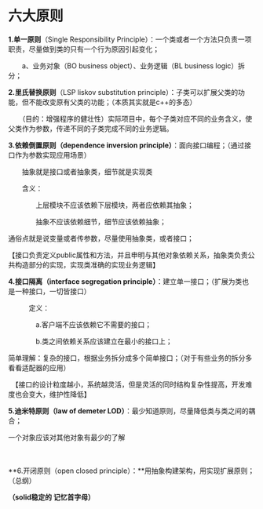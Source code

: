 # 六大原则

**1.单一原则**（Single Responsibility Principle）：一个类或者一个方法只负责一项职责，尽量做到类的只有一个行为原因引起变化；

　　a、业务对象（BO business object）、业务逻辑（BL business logic）拆分；

**2.里氏替换原则**（LSP liskov substitution principle）：子类可以扩展父类的功能，但不能改变原有父类的功能；（本质其实就是c++的多态）

　　（目的：增强程序的健壮性）实际项目中，每个子类对应不同的业务含义，使父类作为参数，传递不同的子类完成不同的业务逻辑。

**3.依赖倒置原则（dependence inversion principle）**：面向接口编程；（通过接口作为参数实现应用场景）

　　抽象就是接口或者抽象类，细节就是实现类

　　含义：

　　　　上层模块不应该依赖下层模块，两者应依赖其抽象；

　　　　抽象不应该依赖细节，细节应该依赖抽象；

通俗点就是说变量或者传参数，尽量使用抽象类，或者接口；

【接口负责定义public属性和方法，并且申明与其他对象依赖关系，抽象类负责公共构造部分的实现，实现类准确的实现业务逻辑】

**4.接口隔离（interface segregation principle）**：建立单一接口；（扩展为类也是一种接口，一切皆接口）

　　　定义：

　　　　a.客户端不应该依赖它不需要的接口；

　　　　b.类之间依赖关系应该建立在最小的接口上；

简单理解：复杂的接口，根据业务拆分成多个简单接口；（对于有些业务的拆分多看看适配器的应用）

　【接口的设计粒度越小，系统越灵活，但是灵活的同时结构复杂性提高，开发难度也会变大，维护性降低】　　　

**5.迪米特原则（law of demeter LOD）**：最少知道原则，尽量降低类与类之间的耦合；

一个对象应该对其他对象有最少的了解

　　

**6.开闭原则（open closed principle）：**用抽象构建架构，用实现扩展原则；（总纲）

**（solid稳定的 记忆首字母）**